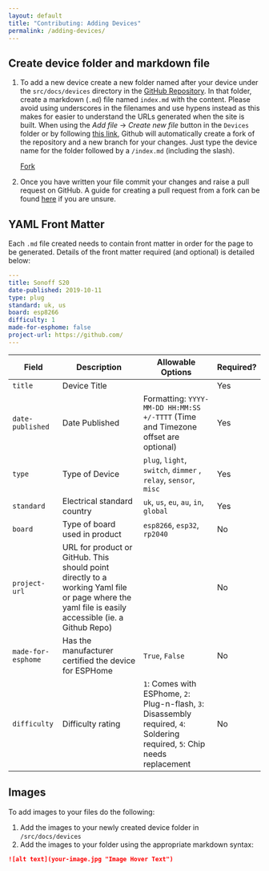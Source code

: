 ```yaml
---
layout: default
title: "Contributing: Adding Devices"
permalink: /adding-devices/
---
```


## Create device folder and markdown file

1. To add a new device create a new folder named after your device under the `src/docs/devices` directory in the [GitHub Repository](https://github.com/esphome/esphome-devices). In that folder, create a markdown (`.md`) file named `index.md` with the content. Please avoid using underscores in the filenames and use hypens instead as this makes for easier to understand the URLs generated when the site is built. When using the _Add file_ -> _Create new file_ button in the `Devices` folder or by following [this link](https://github.com/esphome/esphome-devices/new/main/src/docs/devices), Github will automatically create a fork of the repository and a new branch for your changes. Just type the device name for the folder followed by a `/index.md` (including the slash).

   <script async defer src="https://buttons.github.io/buttons.js"></script>

   <a class="github-button" href="https://github.com/esphome/esphome-devices/fork" data-icon="octicon-repo-forked" data-size="large" data-show-count="true" aria-label="Fork esphome-devices/esphome-devices on GitHub">Fork</a>

2. Once you have written your file commit your changes and raise a pull request on GitHub. A guide for creating a pull request from a fork can be found [here](https://help.github.com/en/articles/creating-a-pull-request-from-a-fork) if you are unsure.

## YAML Front Matter

Each `.md` file created needs to contain front matter in order for the page to be generated. Details of the front matter required (and optional) is detailed below:

```yaml
---
title: Sonoff S20
date-published: 2019-10-11
type: plug
standard: uk, us
board: esp8266
difficulty: 1
made-for-esphome: false
project-url: https://github.com/
---
```

| Field              | Description                                           | Allowable Options                                                                                                                                | Required? |
|--------------------|-------------------------------------------------------|--------------------------------------------------------------------------------------------------------------------------------------------------|-----------|
| `title`            | Device Title                                          |                                                                                                                                                  | Yes       |
| `date-published`   | Date Published                                        | Formatting: `YYYY-MM-DD HH:MM:SS +/-TTTT` (Time and Timezone offset are optional)                                                                | Yes       |
| `type`             | Type of Device                                        | `plug`, `light`, `switch`, `dimmer` , `relay`, `sensor`, `misc`                                                                                  | Yes       |
| `standard`         | Electrical standard country                           | `uk`, `us`, `eu`, `au`, `in`, `global`                                                                                                           | Yes       |
| `board`            | Type of board used in product                         | `esp8266`, `esp32`, `rp2040`                                                                                                                               | No        |
| `project-url`      | URL for product or GitHub. This should point directly to a working Yaml file or page where the yaml file is easily accessible (ie. a Github Repo)                        |                                                                                                                                                  | No        |
| `made-for-esphome` | Has the manufacturer certified the device for ESPHome | `True`, `False`                                                                                                                                  | No        |
| `difficulty`       | Difficulty rating                                     | `1`: Comes with ESPhome,  `2`: Plug-n-flash, `3`: Disassembly required, `4`: Soldering required, `5`: Chip needs replacement | No        |

## Images

To add images to your files do the following:

1. Add the images to your newly created device folder in `/src/docs/devices`
2. Add the images to your folder using the appropriate markdown syntax:

```md
![alt text](your-image.jpg "Image Hover Text")
```
